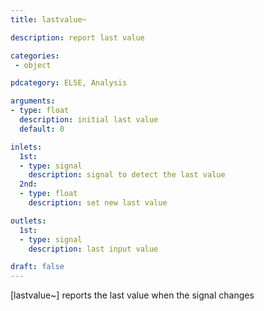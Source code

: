 ```yaml
---
title: lastvalue~

description: report last value

categories:
 - object

pdcategory: ELSE, Analysis

arguments:
- type: float
  description: initial last value
  default: 0

inlets:
  1st:
  - type: signal
    description: signal to detect the last value
  2nd:
  - type: float
    description: set new last value

outlets:
  1st:
  - type: signal
    description: last input value

draft: false
---
```


[lastvalue~] reports the last value when the signal changes

